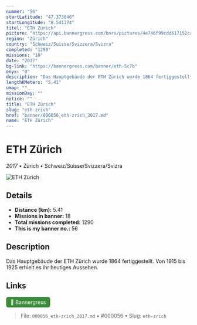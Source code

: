 ```yaml
---
nummer: "56"
startLatitude: "47.373046"
startLongitude: "8.541374"
titel: "ETH Zürich"
picture: "https://api.bannergress.com/bnrs/pictures/4e746f99cdd617152cafac56635bea19"
region: "Zürich"
country: "Schweiz/Suisse/Svizzera/Svizra"
completed: "1290"
missions: "18"
date: "2017"
bg-link: "https://bannergress.com/banner/eth-5c7b"
onyx: "0"
description: "Das Hauptgebäude der ETH Zürich wurde 1864 fertiggestellt. Von 1915 bis 1925 erhielt es ihr heutiges Aussehen."
lengthKMeters: "5,41"
umap: ""
missionDay: ""
notice: ""
title: "ETH Zürich"
slug: "eth-zrich"
href: "banner/000056_eth-zrich_2017.md"
name: "ETH Zürich"
---
```

# ETH Zürich

*2017* • Zürich • Schweiz/Suisse/Svizzera/Svizra

![ETH Zürich](https://api.bannergress.com/bnrs/pictures/4e746f99cdd617152cafac56635bea19)



## Details
- **Distance (km):** 5.41
- **Missions in banner:** 18
- **Total missions completed:** 1290
- **This is my banner no.:** 56



## Description
Das Hauptgebäude der ETH Zürich wurde 1864 fertiggestellt. Von 1915 bis 1925 erhielt es ihr heutiges Aussehen.



## Links
<a href="https://bannergress.com/banner/eth-5c7b" target="_blank" style="display:inline-block;margin-right:8px;padding:6px 12px;background:#3c8b3c;color:#fff;text-decoration:none;border-radius:6px;">🔗 Bannergress</a>



> File: `000056_eth-zrich_2017.md` • #000056 • Slug: `eth-zrich`

